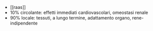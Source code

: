 - [[raas]]
- 10% circolante: effetti immediati cardiovascolari, omeostasi renale
- 90% locale: tessuti, a lungo termine, adattamento organo, rene-indipendente